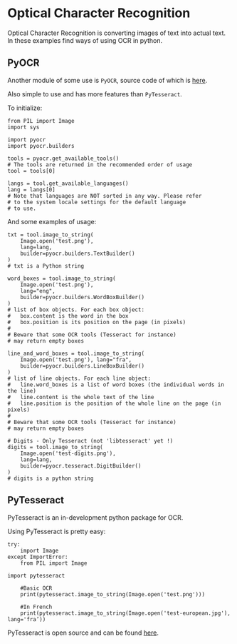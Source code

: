 # Optical Character Recognition


Optical Character Recognition is converting images of text into actual text. In these examples find ways of using OCR in python.



## PyOCR


Another module of some use is `PyOCR`, source code of which is [here](http://web.archive.org/web/20170424064657/https://github.com/jflesch/pyocr).

Also simple to use and has more features than `PyTesseract`.

To initialize:

```
from PIL import Image
import sys

import pyocr
import pyocr.builders

tools = pyocr.get_available_tools()
# The tools are returned in the recommended order of usage
tool = tools[0]

langs = tool.get_available_languages()
lang = langs[0]
# Note that languages are NOT sorted in any way. Please refer
# to the system locale settings for the default language
# to use.

```

And some examples of usage:

```
txt = tool.image_to_string(
    Image.open('test.png'),
    lang=lang,
    builder=pyocr.builders.TextBuilder()
)
# txt is a Python string

word_boxes = tool.image_to_string(
    Image.open('test.png'),
    lang="eng",
    builder=pyocr.builders.WordBoxBuilder()
)
# list of box objects. For each box object:
#   box.content is the word in the box
#   box.position is its position on the page (in pixels)
#
# Beware that some OCR tools (Tesseract for instance)
# may return empty boxes

line_and_word_boxes = tool.image_to_string(
    Image.open('test.png'), lang="fra",
    builder=pyocr.builders.LineBoxBuilder()
)
# list of line objects. For each line object:
#   line.word_boxes is a list of word boxes (the individual words in the line)
#   line.content is the whole text of the line
#   line.position is the position of the whole line on the page (in pixels)
#
# Beware that some OCR tools (Tesseract for instance)
# may return empty boxes

# Digits - Only Tesseract (not 'libtesseract' yet !)
digits = tool.image_to_string(
    Image.open('test-digits.png'),
    lang=lang,
    builder=pyocr.tesseract.DigitBuilder()
)
# digits is a python string

```



## PyTesseract


PyTesseract is an in-development python package for OCR.

Using PyTesseract is pretty easy:

```
try:
    import Image
except ImportError:
    from PIL import Image

import pytesseract

    #Basic OCR
    print(pytesseract.image_to_string(Image.open('test.png')))

    #In French
    print(pytesseract.image_to_string(Image.open('test-european.jpg'), lang='fra’))

```

PyTesseract is open source and can be found [here](http://web.archive.org/web/20170424064657/https://github.com/madmaze/pytesseract).

